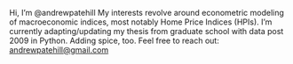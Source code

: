 Hi, I’m @andrewpatehill
My interests revolve around econometric modeling of macroeconomic indices, most notably Home Price Indices (HPIs).
I’m currently adapting/updating my thesis from graduate school with data post 2009 in Python. Adding spice, too. 
Feel free to reach out: andrewpatehill@gmail.com

<!---
andrewpatehill/andrewpatehill is a ✨ special ✨ repository because its `README.md` (this file) appears on your GitHub profile.
You can click the Preview link to take a look at your changes.
--->
